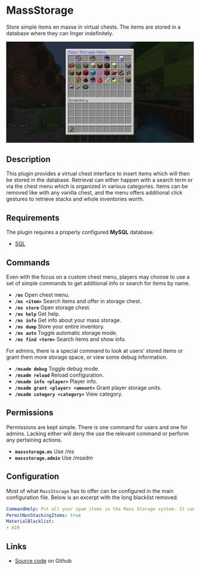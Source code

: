 # MassStorage
Store simple items en masse in virtual chests.  The items are stored in a database where they can linger indefinitely.

![Mass Storage Menu](https://raw.githubusercontent.com/StarTux/MassStorage/master/MassStorageMenu.jpg)

## Description
This plugin provides a virtual chest interface to insert items which will then be stored in the database.  Retrieval can either happen with a search term or via the chest menu which is organized in various categories.  Items can be removed like with any vanilla chest, and the menu offers additional click gestures to retrieve stacks and whole inventories worth.

## Requirements
The plugin requires a properly configured **MySQL** database.
- [SQL](https://github.com/StarTux/SQL)

## Commands
Even with the focus on a custom chest menu, players may choose to use a set of simple commands to get additional info or search for items by name.
- **`/ms`** Open chest menu.
- **`/ms <item>`** Search items and offer in storage chest.
- **`/ms store`** Open storage chest.
- **`/ms help`** Get help.
- **`/ms info`** Get info about your mass storage.
- **`/ms dump`** Store your entire inventory.
- **`/ms auto`** Toggle automatic storage mode.
- **`/ms find <term>`** Search items and show info.

For admins, there is a special command to look at users' stored items or grant them more storage space, or view some debug information.
- **`/msadm debug`** Toggle debug mode.
- **`/msadm reload`** Reload configuration.
- **`/msadm info <player>`** Player info.
- **`/msadm grant <player> <amount>`** Grant player storage units.
- **`/msadm category <category>`** View category.

## Permissions
Permissions are kept simple.  There is one command for users and one for admins.  Lacking either will deny the use the relevant command or perform any pertaining actions.
- **`massstorage.ms`** Use /ms
- **`massstorage.admin`** Use /msadm

## Configuration
Most of what `MassStorage` has to offer can be configured in the main configuration file. Below is an excerpt with the long blacklist removed.

```yaml
CommandHelp: Put all your spam items in the Mass Storage system. It can hold most simple, stackable items.
PermitNonStackingItems: true
MaterialBlacklist:
- AIR
```

## Links
- [Source code](https://github.com/StarTux/MassStorage/) on Github